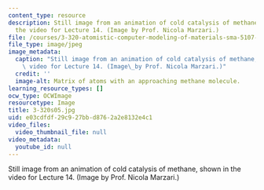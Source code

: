 ```yaml
---
content_type: resource
description: Still image from an animation of cold catalysis of methane, shown in
  the video for Lecture 14. (Image by Prof. Nicola Marzari.)
file: /courses/3-320-atomistic-computer-modeling-of-materials-sma-5107-spring-2005/e03cdfdf29c927bbd8762a2e8132e4c1_3-320s05.jpg
file_type: image/jpeg
image_metadata:
  caption: "Still image from an animation of cold catalysis of methane, shown in the\
    \ video for Lecture 14. (Image\_by Prof. Nicola Marzari.)"
  credit: ''
  image-alt: Matrix of atoms with an approaching methane molecule.
learning_resource_types: []
ocw_type: OCWImage
resourcetype: Image
title: 3-320s05.jpg
uid: e03cdfdf-29c9-27bb-d876-2a2e8132e4c1
video_files:
  video_thumbnail_file: null
video_metadata:
  youtube_id: null
---
```

Still image from an animation of cold catalysis of methane, shown in the video for Lecture 14. (Image by Prof. Nicola Marzari.)

